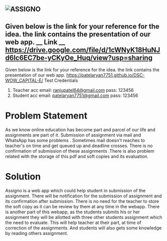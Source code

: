 ![ASSIGNO](https://drive.google.com/file/d/1R802d-puLmPgDOXLU_LJqAIR70AkGyjd/view?usp=sharing)
---
Given below is the link for your reference for the idea. the link contains the presentation of our web app.
__ Link __ https://drive.google.com/file/d/1cWNyK18HuNJd6lc6EC7be-yCKyOe_Huq/view?usp=sharing
---
Given below is the link for your reference for the idea. the link contains the presentation of our web app.
https://patelaryan7751.github.io/DSC-WOW_CAPITAL-E/
Test Credentials
1) Teacher acc
email: ranjupatel64@gmail.com
pass: 123456
2) Student acc
email: patelaryan7751@gmail.com
pass: 123456

# Problem Statement 
As we know online education has become part and parcel of our life and assignments are part of it. Submission of assignment via mail and WhatsApp has some problems . Sometimes mail doesn't reaches to teacher's on time and get queued up and deadline crosses. There is no confirmation of submission of these assignments .There is also problem related with the storage of this pdf and soft copies and its evaluation.
# Solution
Assigno is a web app which could help student in submission of the assignment. There will be notification for the submission of assignment and its confirmation after submission. There is no need for the teacher to store the soft copy as it can be review by them at any time in the webapp. There is another part of this webapp, as the students submits his or her assignment they will be allotted with three other students assignment which the need to evaluate. This will help teacher at their part, at time of correction of the assignments. And students will also gets some knowledge by reading others assignment.
